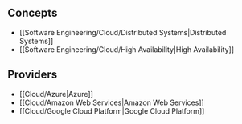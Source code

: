 ## Concepts

- [[Software Engineering/Cloud/Distributed Systems|Distributed Systems]]
- [[Software Engineering/Cloud/High Availability|High Availability]]

## Providers

- [[Cloud/Azure|Azure]]
- [[Cloud/Amazon Web Services|Amazon Web Services]]
- [[Cloud/Google Cloud Platform|Google Cloud Platform]]